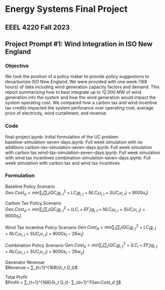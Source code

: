 # Energy Systems Final Project
## EEEL 4220 Fall 2023 
## Project Prompt \#1: Wind Integration in ISO New England

### Objective
We took the position of a policy maker to provide policy suggestions to decarbonize ISO New England. We were provided with one week (168 hours) of data including wind generation capacity factors and demand. This report summarizing how to best integrate up to 12,000 MW of wind generation into the system and how the wind generation would impact the system operating cost. We compared how a carbon tax and wind incentive tax credits impacted the system perforance over operating cost, average price of electricity, wind curtailment, and revenue. 

### Code
final-project.ipynb: Initial formulation of the UC problem   
baseline-simulation-seven-days.ipynb: Full week simulation with no additions
carbon-tax-simulation-seven-days.ipynb: Full week simulation with carbon tax
wind-tax-simulation-seven-days.ipynb: Full week simulation with wind tax incentives
combination-simulation-seven-days.ipynb: Full week simulation with carbon tax and wind tax incentives

### Formulation 

Baseline Policy Scenario  
$Gen. Cost_d  = min⁡∑_t[∑_i(QC_i g_{i,t}^2+LC_i g_{i,t} +NLC_i u_{i,t}+SUC_i v_{i,t})+9000s_t]$ 

Carbon Tax Policy Scenario  
$Gen. Cost_d  = min⁡∑_t[∑_i(QC_i g_{i,t}^2+(LC_i + EF_i)g_{i,t} +NLC_i u_{i,t}+SUC_i v_{i,t})+9000s_t]$ 

Wind Tax Incentive Policy Scenario
$Gen. Cost_d  = min⁡∑_t[∑_i(QC_i g_{i,t}^2+LC_ig_{i,t} +NLC_i u_{i,t}+SUC_i v_{i,t})+9000s_t - 26w_t]$ 

Combination Policy Scenario
$Gen. Cost_d  = min⁡∑_t[∑_i(QC_i g_{i,t}^2+(LC_i + EF_i)g_{i,t} +NLC_i u_{i,t}+SUC_i v_{i,t})+9000s_t - 26w_y]$ 

Generator Revenue  
$Revenue = ∑_{t=1}^{168}(λ_t D_t)$  

Total Profit  
$Profit = ∑_{t=1}^{168}(λ_t D_t)- ∑_{d=1}^7Gen.Cost_d 〗$

